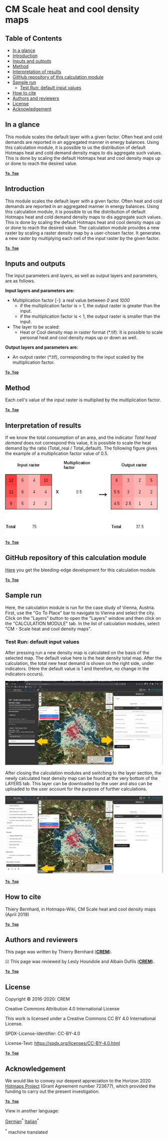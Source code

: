 <h1>CM Scale heat and cool density maps</h1>

## Table of Contents
* [In a glance](#in-a-glance)
* [Introduction](#introduction)
* [Inputs and outputs](#inputs-and-outputs)
* [Method](#method)
* [Interpretation of results](#interpretation-of-results)
* [GitHub repository of this calculation module](#github-repository-of-this-calculation-module)
* [Sample run](#sample-run)
  * [Test Run: default input values](#sample-run_test-run-default-input-values)
* [How to cite](#how-to-cite)
* [Authors and reviewers](#authors-and-reviewers)
* [License](#license)
* [Acknowledgement](#acknowledgement)

## In a glance
This module scales the default layer with a given factor. Often heat and cold demands are reported in an aggregated manner in energy balances. Using this calculation module, it is possible to us the distribution of default Hotmaps heat and cold demand density maps to dis aggregate such values. This is done by scaling the default Hotmaps heat and cool density maps up or done to reach the desired value.


[**`To Top`**](#table-of-contents)

## Introduction

This module scales the default layer with a given factor. Often heat and cold demands are reported in an aggregated manner in energy balances. Using this calculation module, it is possible to us the distribution of default Hotmaps heat and cold demand density maps to dis aggregate such values. This is done by scaling the default Hotmaps heat and cool density maps up or done to reach the desired value.
The calculation module provides a new raster by scaling a raster density map by a user-chosen factor. It generates a new raster by multiplying each cell of the input raster by the given factor.


[**`To Top`**](#table-of-contents)

## Inputs and outputs

The input parameters and layers, as well as output layers and parameters, are as follows.

**Input layers and parameters are:**

* Multiplication factor [-]: a real value between _*0*_ and _*1000*_
  * if the multiplication factor is > 1, the output raster is greater than the input. 
  * if the multiplication factor is < 1, the output raster is smaller than the input.
* The layer to be scaled:
  * Heat or Cool density map in raster format (\*.tif): It is possible to scale personal heat and cool density maps up or down as well.  

**Output layers and parameters are:**

* An output raster (\*.tif), corresponding to the input scaled by the multiplication factor.


[**`To Top`**](#table-of-contents)

## Method
Each cell's value of the input raster is multiplied by the multiplication factor.


[**`To Top`**](#table-of-contents)

## Interpretation of results
If we know the total consumption of an area, and the indicator _Total head demand_ does not correspond this value, it is possible to scale the heat demand by the ratio (Total_real / Total_default).
The following figure gives the example of a multiplication factor value of 0.5.

<img src="/images/Wiki_CM_scale.png" alt="Fig. 1-0" title="Name the run session"/>


[**`To Top`**](#table-of-contents)

## GitHub repository of this calculation module

[Here](https://github.com/HotMaps/base_calculation_module) you get the bleeding-edge development for this calculation module.


[**`To Top`**](#table-of-contents)

## Sample run

Here, the calculation module is run for the case study of Vienna, Austria. First, use the "Go To Place" bar to navigate to Vienna and select the city. Click on the "Layers" button to open the "Layers" window and then click on the "CALCULATION MODULE" tab. In the list of calculation modules, select "CM - Scale heat and cool density maps". 

### Test Run: default input values
After pressing run a new density map is calculated on the basis of the selected map. The default value here is the heat density total map. 
After the calculation, the total new heat demand is shown on the right side, under indicators. (Here the default value is 1 and therefore, no change in the indicators occurs).

<img src="/en/CM-Scale-heat-and-cool-density-maps/picture1.jpg"/>

After closing the calculation modules and switching to the layer section, the newly calculated heat density map can be found at the very bottom of the LAYERS tab. This layer can be downloaded by the user and also can be uploaded to the user account for the purpose of further calculations.

<img src="/en/CM-Scale-heat-and-cool-density-maps/picture2.jpg"/>

[**`To Top`**](#table-of-contents)

## How to cite

Thiery Bernhard, in Hotmaps-Wiki, CM Scale heat and cool density maps (April 2019)


[**`To Top`**](#table-of-contents)

## Authors and reviewers

This page was written by Thierry Bernhard (**[CREM](https://www.crem.ch/)**).

&#9745; This page was reviewed by Lesly Houndole and Albain Dufils (**[CREM](https://www.crem.ch/)**).

[**`To Top`**](#table-of-contents)

## License

Copyright © 2016-2020: CREM

Creative Commons Attribution 4.0 International License

This work is licensed under a Creative Commons CC BY 4.0 International License.

SPDX-License-Identifier: CC-BY-4.0

License-Text: https://spdx.org/licenses/CC-BY-4.0.html


[**`To Top`**](#table-of-contents)

## Acknowledgement

We would like to convey our deepest appreciation to the Horizon 2020 [Hotmaps Project](https://www.hotmaps-project.eu) (Grant Agreement number 723677), which provided the funding to carry out the present investigation.


[**`To Top`**](#table-of-contents)







<!--- THIS IS A SUPER UNIQUE IDENTIFIER -->

View in another language:

 [German](../de/CM-Scale-heat-and-cool-density-maps)<sup>\*</sup> [Italian](../it/CM-Scale-heat-and-cool-density-maps)<sup>\*</sup> 

<sup>\*</sup> machine translated
